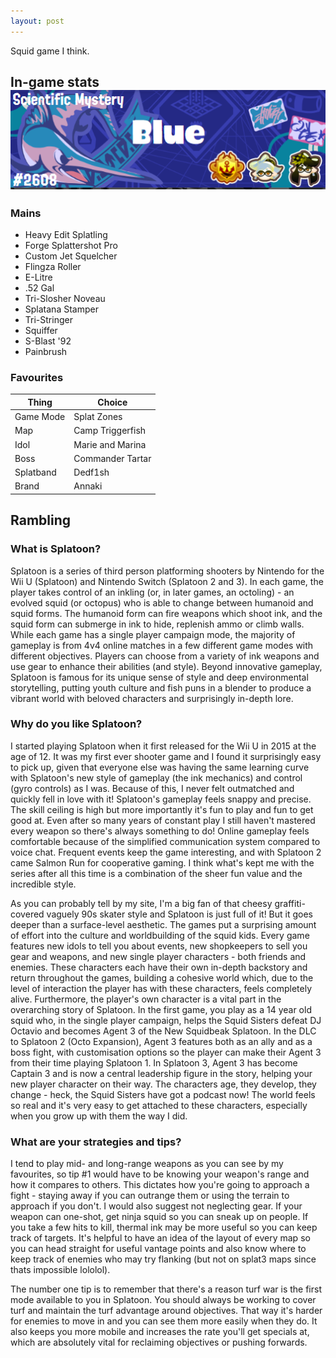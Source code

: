 ```yaml
---
layout: post
---
```


Squid game I think.

## In-game stats![My splashtag with the title Scientific Mystery.](/assets/images/blogpics/splashtag.png)

### Mains

- Heavy Edit Splatling
- Forge Splattershot Pro
- Custom Jet Squelcher
- Flingza Roller
- E-Litre
- .52 Gal
- Tri-Slosher Noveau
- Splatana Stamper
- Tri-Stringer
- Squiffer
- S-Blast '92
- Painbrush

### Favourites

| Thing     | Choice           |
|-----------|------------------|
| Game Mode | Splat Zones      |
| Map       | Camp Triggerfish |
| Idol      | Marie and Marina |
| Boss      | Commander Tartar |
| Splatband | Dedf1sh          |
| Brand     | Annaki           |

## Rambling

### What is Splatoon?

Splatoon is a series of third person platforming shooters by Nintendo for the Wii U (Splatoon) and Nintendo Switch (Splatoon 2 and 3). In each game, the player takes control of an inkling (or, in later games, an octoling) - an evolved squid (or octopus) who is able to change between humanoid and squid forms. The humanoid form can fire weapons which shoot ink, and the squid form can submerge in ink to hide, replenish ammo or climb walls. While each game has a single player campaign mode, the majority of gameplay is from 4v4 online matches in a few different game modes with different objectives. Players can choose from a variety of ink weapons and use gear to enhance their abilities (and style). Beyond innovative gameplay, Splatoon is famous for its unique sense of style and deep environmental storytelling, putting youth culture and fish puns in a blender to produce a vibrant world with beloved characters and surprisingly in-depth lore.

### Why do you like Splatoon?

I started playing Splatoon when it first released for the Wii U in 2015 at the age of 12. It was my first ever shooter game and I found it surprisingly easy to pick up, given that everyone else was having the same learning curve with Splatoon's new style of gameplay (the ink mechanics) and control (gyro controls) as I was. Because of this, I never felt outmatched and quickly fell in love with it! Splatoon's gameplay feels snappy and precise. The skill ceiling is high but more importantly it's fun to play and fun to get good at. Even after so many years of constant play I still haven't mastered every weapon so there's always something to do! Online gameplay feels comfortable because of the simplified communication system compared to voice chat. Frequent events keep the game interesting, and with Splatoon 2 came Salmon Run for cooperative gaming. I think what's kept me with the series after all this time is a combination of the sheer fun value and the incredible style.

As you can probably tell by my site, I'm a big fan of that cheesy graffiti-covered vaguely 90s skater style and Splatoon is just full of it! But it goes deeper than a surface-level aesthetic. The games put a surprising amount of effort into the culture and worldbuilding of the squid kids. Every game features new idols to tell you about events, new shopkeepers to sell you gear and weapons, and new single player characters - both friends and enemies. These characters each have their own in-depth backstory and return throughout the games, building a cohesive world which, due to the level of interaction the player has with these characters, feels completely alive. Furthermore, the player's own character is a vital part in the overarching story of Splatoon. In the first game, you play as a 14 year old squid who, in the single player campaign, helps the Squid Sisters defeat DJ Octavio and becomes Agent 3 of the New Squidbeak Splatoon. In the DLC to Splatoon 2 (Octo Expansion), Agent 3 features both as an ally and as a boss fight, with customisation options so the player can make their Agent 3 from their time playing Splatoon 1. In Splatoon 3, Agent 3 has become Captain 3 and is now a central leadership figure in the story, helping your new player character on their way. The characters age, they develop, they change - heck, the Squid Sisters have got a podcast now! The world feels so real and it's very easy to get attached to these characters, especially when you grow up with them the way I did.

### What are your strategies and tips?

I tend to play mid- and long-range weapons as you can see by my favourites, so tip #1 would have to be knowing your weapon's range and how it compares to others. This dictates how you're going to approach a fight - staying away if you can outrange them or using the terrain to approach if you don't. I would also suggest not neglecting gear. If your weapon can one-shot, get ninja squid so you can sneak up on people. If you take a few hits to kill, thermal ink may be more useful so you can keep track of targets. It's helpful to have an idea of the layout of every map so you can head straight for useful vantage points and also know where to keep track of enemies who may try flanking (but not on splat3 maps since thats impossible lololol).

The number one tip is to remember that there's a reason turf war is the first mode available to you in Splatoon. You should always be working to cover turf and maintain the turf advantage around objectives. That way it's harder for enemies to move in and you can see them more easily when they do. It also keeps you more mobile and increases the rate you'll get specials at, which are absolutely vital for reclaiming objectives or pushing forwards.